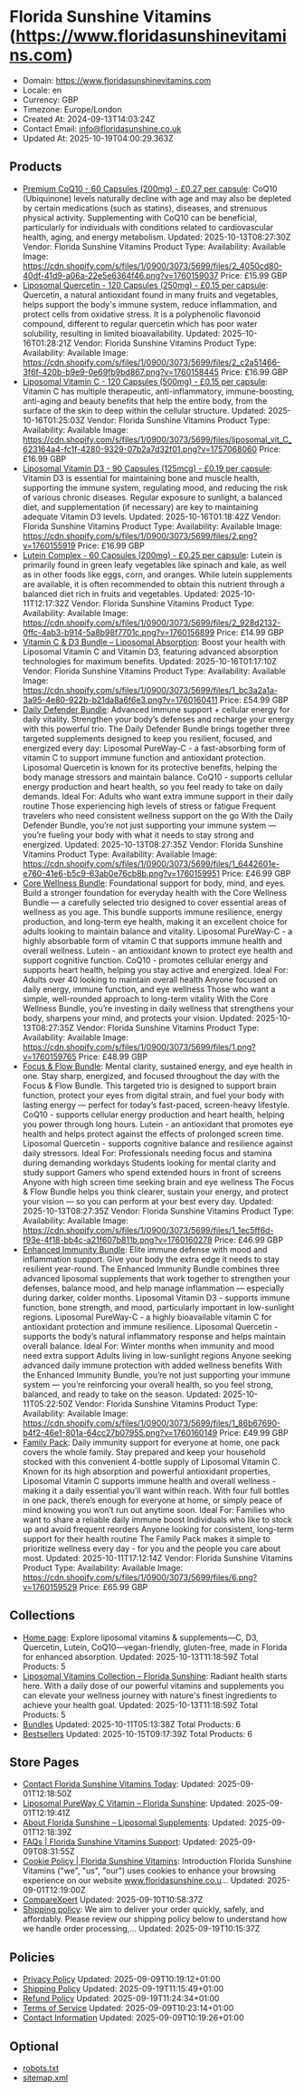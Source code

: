 # Florida Sunshine Vitamins (https://www.floridasunshinevitamins.com)

- Domain: https://www.floridasunshinevitamins.com
- Locale: en
- Currency: GBP
- Timezone: Europe/London
- Created At: 2024-09-13T14:03:24Z
- Contact Email: info@floridasunshine.co.uk
- Updated At: 2025-10-19T04:00:29.363Z

## Products

- [Premium CoQ10 - 60 Capsules (200mg) - £0.27 per capsule](https://www.floridasunshinevitamins.com/products/coq10): CoQ10 (Ubiquinone) levels naturally decline with age and may also be depleted by certain medications (such as statins), diseases, and strenuous physical activity. Supplementing with CoQ10 can be beneficial, particularly for individuals with conditions related to cardiovascular health, aging, and energy metabolism.
  Updated: 2025-10-13T08:27:30Z
  Vendor: Florida Sunshine Vitamins
  Product Type: 
  Availability: Available
  Image: https://cdn.shopify.com/s/files/1/0900/3073/5699/files/2_4050cd80-40df-41d9-a06a-22e5e6364f46.png?v=1760159037
  Price: £15.99 GBP
- [Liposomal Quercetin - 120 Capsules (250mg) - £0.15 per capsule](https://www.floridasunshinevitamins.com/products/liposomal-quercetin): Quercetin, a natural antioxidant found in many fruits and vegetables, helps support the body's immune system, reduce inflammation, and protect cells from oxidative stress. It is a polyphenolic flavonoid compound, different to regular quercetin which has poor water solubility, resulting in limited bioavailability.
  Updated: 2025-10-16T01:28:21Z
  Vendor: Florida Sunshine Vitamins
  Product Type: 
  Availability: Available
  Image: https://cdn.shopify.com/s/files/1/0900/3073/5699/files/2_c2a51466-3f6f-420b-b9e9-0e69fb9bd867.png?v=1760158445
  Price: £16.99 GBP
- [Liposomal Vitamin C - 120 Capsules (500mg) - £0.15 per capsule](https://www.floridasunshinevitamins.com/products/liposomal-vitamin-c): Vitamin C has multiple therapeutic, anti-inflammatory, immune-boosting, anti-aging and beauty benefits that help the entire body, from the surface of the skin to deep within the cellular structure.
  Updated: 2025-10-16T01:25:03Z
  Vendor: Florida Sunshine Vitamins
  Product Type: 
  Availability: Available
  Image: https://cdn.shopify.com/s/files/1/0900/3073/5699/files/liposomal_vit_C_623164a4-fc1f-4280-9329-07b2a7d32f01.png?v=1757068060
  Price: £16.99 GBP
- [Liposomal Vitamin D3 - 90 Capsules (125mcg) - £0.19 per capsule](https://www.floridasunshinevitamins.com/products/liposomal-vitamin-d3): Vitamin D3 is essential for maintaining bone and muscle health, supporting the immune system, regulating mood, and reducing the risk of various chronic diseases. Regular exposure to sunlight, a balanced diet, and supplementation (if necessary) are key to maintaining adequate Vitamin D3 levels.
  Updated: 2025-10-16T01:18:42Z
  Vendor: Florida Sunshine Vitamins
  Product Type: 
  Availability: Available
  Image: https://cdn.shopify.com/s/files/1/0900/3073/5699/files/2.png?v=1760155919
  Price: £16.99 GBP
- [Lutein Complex - 60 Capsules (200mg) - £0.25 per capsule](https://www.floridasunshinevitamins.com/products/lutein-complex): Lutein is primarily found in green leafy vegetables like spinach and kale, as well as in other foods like eggs, corn, and oranges. While lutein supplements are available, it is often recommended to obtain this nutrient through a balanced diet rich in fruits and vegetables.
  Updated: 2025-10-11T12:17:32Z
  Vendor: Florida Sunshine Vitamins
  Product Type: 
  Availability: Available
  Image: https://cdn.shopify.com/s/files/1/0900/3073/5699/files/2_928d2132-0ffc-4ab3-b914-5a8b98f7701c.png?v=1760156899
  Price: £14.99 GBP
- [Vitamin C & D3 Bundle – Liposomal Absorption](https://www.floridasunshinevitamins.com/products/liposomal-vitamin-c-d-bundle): Boost your health with Liposomal Vitamin C and Vitamin D3, featuring advanced absorption technologies for maximum benefits.
  Updated: 2025-10-16T01:17:10Z
  Vendor: Florida Sunshine Vitamins
  Product Type: 
  Availability: Available
  Image: https://cdn.shopify.com/s/files/1/0900/3073/5699/files/1_bc3a2a1a-3a95-4e80-922b-b21da8a6f6e3.png?v=1760160411
  Price: £54.99 GBP
- [Daily Defender Bundle](https://www.floridasunshinevitamins.com/products/daily-defender-bundle): Advanced immune support + cellular energy for daily vitality. Strengthen your body’s defenses and recharge your energy with this powerful trio. The Daily Defender Bundle brings together three targeted supplements designed to keep you resilient, focused, and energized every day: Liposomal PureWay-C - a fast-absorbing form of vitamin C to support immune function and antioxidant protection. Liposomal Quercetin is known for its protective benefits, helping the body manage stressors and maintain balance. CoQ10 - supports cellular energy production and heart health, so you feel ready to take on daily demands. Ideal For: Adults who want extra immune support in their daily routine Those experiencing high levels of stress or fatigue Frequent travelers who need consistent wellness support on the go With the Daily Defender Bundle, you’re not just supporting your immune system — you’re fueling your body with what it needs to stay strong and energized.
  Updated: 2025-10-13T08:27:35Z
  Vendor: Florida Sunshine Vitamins
  Product Type: 
  Availability: Available
  Image: https://cdn.shopify.com/s/files/1/0900/3073/5699/files/1_6442601e-e760-41e6-b5c9-63ab0e76cb8b.png?v=1760159951
  Price: £46.99 GBP
- [Core Wellness Bundle](https://www.floridasunshinevitamins.com/products/core-wellness-bundle): Foundational support for body, mind, and eyes. Build a stronger foundation for everyday health with the Core Wellness Bundle — a carefully selected trio designed to cover essential areas of wellness as you age. This bundle supports immune resilience, energy production, and long-term eye health, making it an excellent choice for adults looking to maintain balance and vitality. Liposomal PureWay-C - a highly absorbable form of vitamin C that supports immune health and overall wellness. Lutein - an antioxidant known to protect eye health and support cognitive function. CoQ10 - promotes cellular energy and supports heart health, helping you stay active and energized. Ideal For: Adults over 40 looking to maintain overall health Anyone focused on daily energy, immune function, and eye wellness Those who want a simple, well-rounded approach to long-term vitality With the Core Wellness Bundle, you’re investing in daily wellness that strengthens your body, sharpens your mind, and protects your vision.
  Updated: 2025-10-13T08:27:35Z
  Vendor: Florida Sunshine Vitamins
  Product Type: 
  Availability: Available
  Image: https://cdn.shopify.com/s/files/1/0900/3073/5699/files/1.png?v=1760159765
  Price: £48.99 GBP
- [Focus & Flow Bundle](https://www.floridasunshinevitamins.com/products/focus-flow-bundle): Mental clarity, sustained energy, and eye health in one. Stay sharp, energized, and focused throughout the day with the Focus & Flow Bundle. This targeted trio is designed to support brain function, protect your eyes from digital strain, and fuel your body with lasting energy — perfect for today’s fast-paced, screen-heavy lifestyle. CoQ10 - supports cellular energy production and heart health, helping you power through long hours. Lutein - an antioxidant that promotes eye health and helps protect against the effects of prolonged screen time. Liposomal Quercetin - supports cognitive balance and resilience against daily stressors. Ideal For: Professionals needing focus and stamina during demanding workdays Students looking for mental clarity and study support Gamers who spend extended hours in front of screens Anyone with high screen time seeking brain and eye wellness The Focus & Flow Bundle helps you think clearer, sustain your energy, and protect your vision — so you can perform at your best every day.
  Updated: 2025-10-13T08:27:35Z
  Vendor: Florida Sunshine Vitamins
  Product Type: 
  Availability: Available
  Image: https://cdn.shopify.com/s/files/1/0900/3073/5699/files/1_1ec5ff6d-f93e-4f18-bb4c-a21f607b811b.png?v=1760160278
  Price: £46.99 GBP
- [Enhanced Immunity Bundle](https://www.floridasunshinevitamins.com/products/enhanced-immunity-bundle): Elite immune defense with mood and inflammation support. Give your body the extra edge it needs to stay resilient year-round. The Enhanced Immunity Bundle combines three advanced liposomal supplements that work together to strengthen your defenses, balance mood, and help manage inflammation — especially during darker, colder months. Liposomal Vitamin D3 - supports immune function, bone strength, and mood, particularly important in low-sunlight regions. Liposomal PureWay-C - a highly bioavailable vitamin C for antioxidant protection and immune resilience. Liposomal Quercetin - supports the body’s natural inflammatory response and helps maintain overall balance. Ideal For: Winter months when immunity and mood need extra support Adults living in low-sunlight regions Anyone seeking advanced daily immune protection with added wellness benefits With the Enhanced Immunity Bundle, you’re not just supporting your immune system — you’re reinforcing your overall health, so you feel strong, balanced, and ready to take on the season.
  Updated: 2025-10-11T05:22:50Z
  Vendor: Florida Sunshine Vitamins
  Product Type: 
  Availability: Available
  Image: https://cdn.shopify.com/s/files/1/0900/3073/5699/files/1_86b67690-b4f2-46e1-801a-64cc27b07955.png?v=1760160149
  Price: £49.99 GBP
- [Family Pack](https://www.floridasunshinevitamins.com/products/family-pack): Daily immunity support for everyone at home, one pack covers the whole family. Stay prepared and keep your household stocked with this convenient 4-bottle supply of Liposomal Vitamin C. Known for its high absorption and powerful antioxidant properties, Liposomal Vitamin C supports immune health and overall wellness - making it a daily essential you’ll want within reach. With four full bottles in one pack, there’s enough for everyone at home, or simply peace of mind knowing you won’t run out anytime soon. Ideal For: Families who want to share a reliable daily immune boost Individuals who like to stock up and avoid frequent reorders Anyone looking for consistent, long-term support for their health routine The Family Pack makes it simple to prioritize wellness every day - for you and the people you care about most.
  Updated: 2025-10-11T17:12:14Z
  Vendor: Florida Sunshine Vitamins
  Product Type: 
  Availability: Available
  Image: https://cdn.shopify.com/s/files/1/0900/3073/5699/files/6.png?v=1760159529
  Price: £65.99 GBP

## Collections

- [Home page](https://www.floridasunshinevitamins.com/collections/frontpage): Explore liposomal vitamins & supplements—C, D3, Quercetin, Lutein, CoQ10—vegan-friendly, gluten-free, made in Florida for enhanced absorption.
  Updated: 2025-10-13T11:18:59Z
  Total Products: 5
- [Liposomal Vitamins Collection – Florida Sunshine](https://www.floridasunshinevitamins.com/collections/vitamins): Radiant health starts here. With a daily dose of our powerful vitamins and supplements you can elevate your wellness journey with nature's finest ingredients to achieve your health goal.
  Updated: 2025-10-13T11:18:59Z
  Total Products: 5
- [Bundles](https://www.floridasunshinevitamins.com/collections/bundles)
  Updated: 2025-10-11T05:13:38Z
  Total Products: 6
- [Bestsellers](https://www.floridasunshinevitamins.com/collections/bestsellers)
  Updated: 2025-10-15T09:17:39Z
  Total Products: 6

## Store Pages

- [Contact Florida Sunshine Vitamins Today](https://www.floridasunshinevitamins.com/pages/contact): 
  Updated: 2025-09-01T12:18:50Z
- [Liposomal PureWay C Vitamin – Florida Sunshine](https://www.floridasunshinevitamins.com/pages/liposomal-pureway-c): 
  Updated: 2025-09-01T12:19:41Z
- [About Florida Sunshine – Liposomal Supplements](https://www.floridasunshinevitamins.com/pages/about-us): 
  Updated: 2025-09-01T12:18:39Z
- [FAQs | Florida Sunshine Vitamins Support](https://www.floridasunshinevitamins.com/pages/faqs): 
  Updated: 2025-09-09T08:31:55Z
- [Cookie Policy | Florida Sunshine Vitamins](https://www.floridasunshinevitamins.com/pages/cookie-policy): Introduction Florida Sunshine Vitamins ("we", "us", "our") uses cookies to enhance your browsing experience on our website www.floridasunshine.co.u...
  Updated: 2025-09-01T12:19:00Z
- [CompareXpert](https://www.floridasunshinevitamins.com/pages/compare-xpert)
  Updated: 2025-09-10T10:58:37Z
- [Shipping policy](https://www.floridasunshinevitamins.com/pages/shipping-policy): We aim to deliver your order quickly, safely, and affordably. Please review our shipping policy below to understand how we handle order processing,...
  Updated: 2025-09-19T10:15:37Z

## Policies

- [Privacy Policy](https://www.floridasunshinevitamins.com/policies/privacy-policy)
  Updated: 2025-09-09T10:19:12+01:00
- [Shipping Policy](https://www.floridasunshinevitamins.com/policies/shipping-policy)
  Updated: 2025-09-19T11:15:49+01:00
- [Refund Policy](https://www.floridasunshinevitamins.com/policies/refund-policy)
  Updated: 2025-09-19T11:24:34+01:00
- [Terms of Service](https://www.floridasunshinevitamins.com/policies/terms-of-service)
  Updated: 2025-09-09T10:23:14+01:00
- [Contact Information](https://www.floridasunshinevitamins.com/policies/contact-information)
  Updated: 2025-09-09T10:19:26+01:00

## Optional

- [robots.txt](https://www.floridasunshinevitamins.com/robots.txt)
- [sitemap.xml](https://www.floridasunshinevitamins.com/sitemap.xml)
